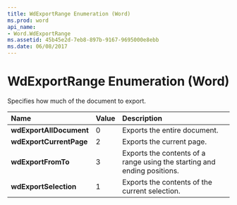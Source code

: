 ```yaml
---
title: WdExportRange Enumeration (Word)
ms.prod: word
api_name:
- Word.WdExportRange
ms.assetid: 45b45e2d-7eb8-897b-9167-9695000e8ebb
ms.date: 06/08/2017
---
```



# WdExportRange Enumeration (Word)

Specifies how much of the document to export.



|**Name**|**Value**|**Description**|
|:-----|:-----|:-----|
| **wdExportAllDocument**|0|Exports the entire document.|
| **wdExportCurrentPage**|2|Exports the current page.|
| **wdExportFromTo**|3|Exports the contents of a range using the starting and ending positions.|
| **wdExportSelection**|1|Exports the contents of the current selection.|

